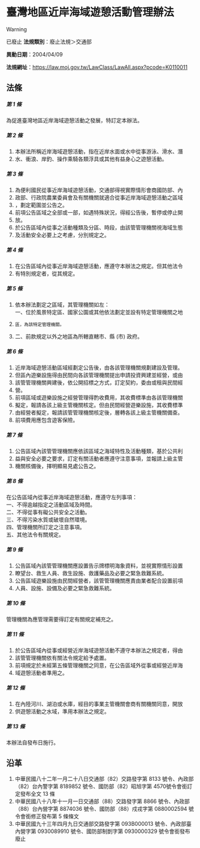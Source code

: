 # 臺灣地區近岸海域遊憩活動管理辦法


> [!WARNING]
> 已廢止
**法規類別**：廢止法規＞交通部

**異動日期**：2004/04/09  

**法規網址**：https://law.moj.gov.tw/LawClass/LawAll.aspx?pcode=K0110011



## 法條
##### 第 1 條
為促進臺灣地區近岸海域遊憩活動之發展，特訂定本辦法。

##### 第 2 條
1. 本辦法所稱近岸海域遊憩活動，指在近岸水面或水中從事游泳、滑水、潛
1. 水、衝浪、岸釣、操作乘騎各類浮具或其他有益身心之遊憩活動。

##### 第 3 條
1. 為便利國民從事近岸海域遊憩活動，交通部得視實際情形會商國防部、內
1. 政部、行政院農業委員會及有關機關就適合從事近岸海域遊憩活動之區域
1. ，劃定範圍並公告之。
1. 前項公告區域之全部或一部，如遇特殊狀況，得經公告後，暫停或停止開
1. 放。
1. 於公告區域內從事之活動種類及分區、時段，由該管管理機關視海域生態
1. 及活動安全必要上之考慮，分別規定之。

##### 第 4 條
1. 在公告區域內從事近岸海域遊憩活動，應遵守本辦法之規定。但其他法令
1. 有特別規定者，從其規定。

##### 第 5 條
1. 依本辦法劃定之區域，其管理機關如左：  
一、位於風景特定區、國家公園或其他依法劃定並設有特定管理機關之地
1.     區，為該特定管理機關。
1. 二、前款規定以外之地區為所轄直轄市、縣 (市) 政府。

##### 第 6 條
1. 近岸海域遊憩活動區域經劃定公告後，由各該管理機關規劃建設及管理。
1. 但區內遊樂設施得由民間向各該管理機關提出申請投資興建並經營，或由
1. 該管管理機關興建後，依公開招標之方式，訂定契約，委由或租與民間經
1. 營。
1. 前項區域或遊樂設施之經營管理得酌收費用，其收費標準由各該管理機關
1. 擬定，報請各該上級主管機關核定。但由民間經營遊樂設施，其收費標準
1. 由經營者擬定，報請該管管理機關核定後，層轉各該上級主管機關備查。
1. 前項費用應包含遊客保險。

##### 第 7 條
1. 公告區域內該管管理機關應依該區域之海域特性及活動種類，基於公共利
1. 益與安全必要之要求，訂定有關活動者應遵守注意事項，並報請上級主管
1. 機關核備後，擇明顯易見處公告之。

##### 第 8 條
在公告區域內從事近岸海域遊憩活動，應遵守左列事項：  
一、不得逾越指定之活動區域及時間。  
二、不得從事有礙公共安全之活動。  
三、不得污染水質或破壞自然環境。  
四、管理機關所訂定之注意事項。  
五、其他法令有關規定。

##### 第 9 條
1. 公告區域內該管管理機關應設置告示牌標明海象資料，並視實際情形設置
1. 瞭望台、救生人員、救生設施、救護藥品及必要之緊急救難系統。
1. 公告區域遊樂設施由民間經營者，該管管理機關應責由業者配合設置前項
1. 人員、設施、設備及必要之緊急救難系統。

##### 第 10 條
管理機關為應管理需要得訂定有關規定補充之。

##### 第 11 條
1. 於公告區域內從事或經營近岸海域遊憩活動不遵守本辦法之規定者，得由
1. 該管管理機關依有關法令規定給予處置。
1. 前項規定於未經第五條管理機關之同意，在公告區域外從事或經營近岸海
1. 域遊憩活動者準用之。

##### 第 12 條
1. 在內陸河川、湖泊或水庫，經目的事業主管機關會商有關機關同意，開放
1. 供遊憩活動之水域，準用本辦法之規定。

##### 第 13 條
本辦法自發布日施行。

## 沿革
1. 中華民國八十二年一月二十八日交通部（82）交路發字第 8133 號令、內政部（82）台內警字第 8189852 號令、國防部（82）昭旭字第 4570號令會銜訂定發布全文 13 條
1. 中華民國八十八年十一月一日交通部（88）交路發字第 8866 號令、內政部（88）台內營字第 8874036  號令、國防部（88）戍戎字第 0880002594 號令會銜修正發布第 5  條條文
1. 中華民國九十三年四月九日交通部交路發字第 093B000013 號令、內政部臺內營字第 0930089910 號令、國防部制剴字第 0930000329 號令會銜發布廢止
